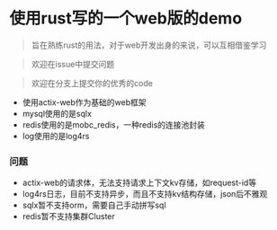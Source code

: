 # 使用rust写的一个web版的demo

> 旨在熟练rust的用法，对于web开发出身的来说，可以互相借鉴学习

> 欢迎在issue中提交问题

> 欢迎在分支上提交你的优秀的code

+ 使用actix-web作为基础的web框架
+ mysql使用的是sqlx
+ redis使用的是mobc_redis，一种redis的连接池封装
+ log使用的是log4rs

### 问题
+ actix-web的请求体，无法支持请求上下文kv存储，如request-id等
+ log4rs日志，目前不支持异步，而且不支持kv结构存储，json后不雅观
+ sqlx暂不支持orm，需要自己手动拼写sql
+ redis暂不支持集群Cluster
